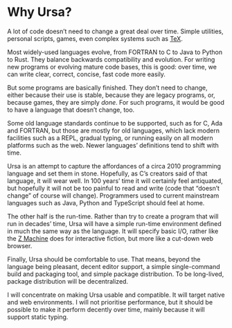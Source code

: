 # Why Ursa?

A lot of code doesn’t need to change a great deal over time. Simple utilities, personal scripts, games, even complex systems such as [TeX](https://tug.org).

Most widely-used languages evolve, from FORTRAN to C to Java to Python to Rust. They balance backwards compatibility and evolution. For writing new programs or evolving mature code bases, this is good: over time, we can write clear, correct, concise, fast code more easily.

But some programs are basically finished. They don’t need to change, either because their use is stable, because they are legacy programs, or, because games, they are simply *done*. For such programs, it would be good to have a language that doesn’t change, too.

Some old language standards continue to be supported, such as for C, Ada and FORTRAN, but those are mostly for old languages, which lack modern facilities such as a REPL, gradual typing, or running easily on all modern platforms such as the web. Newer languages’ definitions tend to shift with time.

Ursa is an attempt to capture the affordances of a circa 2010 programming language and set them in stone. Hopefully, as C’s creators said of that language, it will wear well. In 100 years’ time it will certainly feel antiquated, but hopefully it will not be too painful to read and write (code that “doesn’t change” of course will change). Programmers used to current mainstream languages such as Java, Python and TypeScript should feel at home.

The other half is the run-time. Rather than try to create a program that will run in decades’ time, Ursa will have a simple run-time environment defined in much the same way as the language. It will specify basic I/O, rather like the [Z Machine](https://en.wikipedia.org/wiki/Z-machine) does for interactive fiction, but more like a cut-down web browser.

Finally, Ursa should be comfortable to use. That means, beyond the language being pleasant, decent editor support, a simple single-command build and packaging tool, and simple package distribution. To be long-lived, package distribution will be decentralized.

I will concentrate on making Ursa usable and compatible. It will target native and web environments. I will not prioritise performance, but it should be possible to make it perform decently over time, mainly because it will support static typing.
